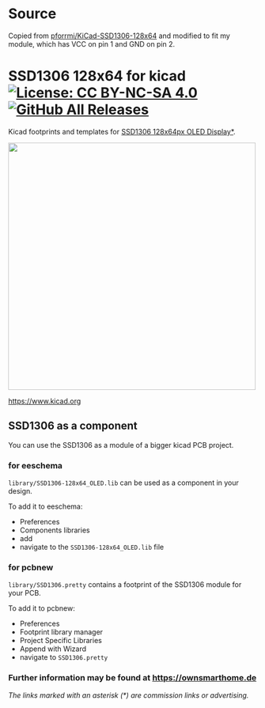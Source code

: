# Source

Copied from [pforrmi/KiCad-SSD1306-128x64](https://github.com/pforrmi/KiCad-SSD1306-128x64) and modified to fit my module, which has VCC on pin 1 and GND on pin 2.

# SSD1306 128x64 for kicad [![License: CC BY-NC-SA 4.0](https://img.shields.io/badge/License-CC%20BY--NC--SA%204.0-lightgrey.svg)](https://creativecommons.org/licenses/by-nc-sa/4.0/) [![GitHub All Releases](https://img.shields.io/github/downloads/pforrmi/SSD1306-128x64-kicad/total.svg)](https://github.com/pforrmi/SSD1306-128x64-kicad/releases)

Kicad footprints and templates for [SSD1306 128x64px OLED Display*](https://amzn.to/2YUHoEB).

<img src="https://github.com/pforrmi/SSD1306-128x64-kicad/blob/master/images/ssd1306_3d.jpg" width=500>

https://www.kicad.org

## SSD1306 as a component

You can use the SSD1306 as a module of a bigger kicad PCB project. 

### for eeschema
`library/SSD1306-128x64_OLED.lib` can be used as a component in your design.


To add it to eeschema:
* Preferences
* Components libraries
* add
* navigate to the `SSD1306-128x64_OLED.lib` file

### for pcbnew

`library/SSD1306.pretty` contains a footprint of the SSD1306 module for your PCB.

To add it to pcbnew:
* Preferences
* Footprint library manager
* Project Specific Libraries
* Append with Wizard
* navigate to `SSD1306.pretty`



### Further information may be found at https://ownsmarthome.de

_The links marked with an asterisk (*) are commission links or advertising._
